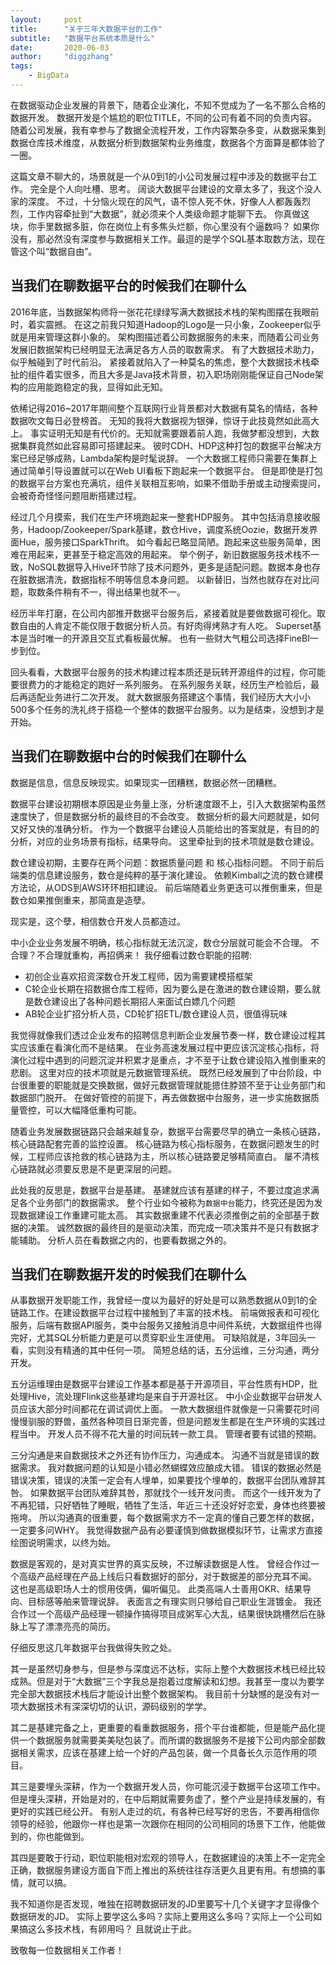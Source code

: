 ```yaml
---
layout:     post
title:      "关于三年大数据平台的工作"
subtitle:   "数据平台系统本质是什么"
date:       2020-06-03
author:     "diggzhang"
tags:
    - BigData
---
```


在数据驱动企业发展的背景下，随着企业演化，不知不觉成为了一名不那么合格的数据开发。
数据开发是个尴尬的职位TITLE，不同的公司有着不同的负责内容。
随着公司发展，我有幸参与了数据全流程开发，工作内容繁杂多变，从数据采集到数据仓库技术维度，从数据分析到数据架构业务维度，数据各个方面算是都体验了一圈。

这篇文章不聊大的，场景就是一个从0到1的小公司发展过程中涉及的数据平台工作。
完全是个人向吐槽、思考。
阔谈大数据平台建设的文章太多了，我这个没人家的深度。
不过，十分恼火现在的风气，语不惊人死不休，好像人人都轰轰烈烈，工作内容牵扯到“大数据”，就必须来个人类级命题才能聊下去。
你真做这块，你手里数据多脏，你在岗位上有多焦头烂额，你心里没有个逼数吗？
如果你没有，那必然没有深度参与数据相关工作。最逗的是学个SQL基本取数方法，现在管这个叫“数据自由”。

## 当我们在聊数据平台的时候我们在聊什么

2016年底，当数据架构师将一张花花绿绿写满大数据技术栈的架构图摆在我眼前时，着实震撼。
在这之前我只知道Hadoop的Logo是一只小象，Zookeeper似乎就是用来管理这群小象的。
架构图描述着公司数据服务的未来，而随着公司业务发展旧数据架构已经明显无法满足各方人员的取数需求。
有了大数据技术助力，似乎触碰到了时代前沿。
紧接着就陷入了一种莫名的焦虑，整个大数据技术栈牵扯的组件着实很多，而且大多是Java技术背景，初入职场刚刚能保证自己Node架构的应用能跑稳定的我，显得如此无知。

依稀记得2016~2017年期间整个互联网行业背景都对大数据有莫名的情结，各种数据吹文每日必登榜首。
无知的我将大数据视为银弹，惊讶于此技竟然如此高大上。
事实证明无知是有代价的。无知就需要跟着前人跑，我做梦都没想到，大数据集群竟然如此容易即可搭建起来。
彼时CDH、HDP这种打包的数据平台解决方案已经足够成熟，Lambda架构是时髦说辞。
一个大数据工程师只需要在集群上通过简单引导设置就可以在Web UI看板下跑起来一个数据平台。
但是即使是打包的数据平台方案也充满坑，组件关联相互影响，如果不借助手册或主动搜索提问，会被奇奇怪怪问题阻断搭建过程。

经过几个月摸索，我们在生产环境跑起来一整套HDP服务。
其中包括消息接收服务，Hadoop/Zookeeper/Spark基建，数仓Hive，调度系统Oozie，数据开发界面Hue，服务接口SparkThrift。
如今看起已略显简陋。跑起来这些服务简单，困难在用起来，更甚至于稳定高效的用起来。
举个例子，新旧数据服务技术栈不一致，NoSQL数据导入Hive环节除了技术问题外，更多是适配问题。数据本身也存在脏数据清洗，数据指标不明等信息本身问题。
以新替旧，当然也就存在对比问题，取数条件稍有不一，得出结果也就不一。

经历半年打磨，在公司内部推开数据平台服务后，紧接着就是要做数据可视化。取数自由的人肯定不能仅限于数据分析人员。有好肉得烤熟才有人吃。
Superset基本是当时唯一的开源且交互式看板最优解。
也有一些财大气粗公司选择FineBI一步到位。

回头看看，大数据平台服务的技术构建过程本质还是玩转开源组件的过程，你可能要很费力的才能稳定的跑好一系列服务。
在系列服务关联，经历生产检验后，最后再适配业务进行二次开发。
就大数据服务搭建这个事情，我们经历大大小小500多个任务的洗礼终于搭稳一个整体的数据平台服务。以为是结束，没想到才是开始。

## 当我们在聊数据中台的时候我们在聊什么

数据是信息，信息反映现实。如果现实一团糟糕，数据必然一团糟糕。

数据平台建设初期根本原因是业务量上涨，分析速度跟不上，引入大数据架构虽然速度快了，但是数据分析的最终目的不会改变。
数据分析的最大问题就是，如何又好又快的准确分析。
作为一个数据平台建设人员能给出的答案就是，有目的的分析，对应的业务场景有指标，结果导向。
这里牵扯到的技术项就是数仓建设。

数仓建设初期，主要存在两个问题：数据质量问题 和 核心指标问题。
不同于前后端类的信息建设服务，数仓是纯粹的基于演化建设。
依赖Kimball之流的数仓建模方法论，从ODS到AWS环环相扣建设。
前后端随着业务更迭可以推倒重来，但是数仓如果推倒重来，那简直是造孽。

现实是，这个孽，相信数仓开发人员都造过。

中小企业业务发展不明确，核心指标就无法沉淀，数仓分层就可能会不合理。
不合理？不合理就重构，再招俩来！
我仔细看过数仓职能的招聘:

- 初创企业喜欢招资深数仓开发工程师，因为需要建模搭框架
- C轮企业长期在招数据仓库工程师，因为要么是在激进的数仓建设期，要么就是数仓建设出了各种问题长期招人来面试白嫖几个问题
- AB轮企业扩招分析人员，CD轮扩招ETL/数仓建设人员，很值得玩味

我觉得就像我们透过企业发布的招聘信息判断企业发展节奏一样，数仓建设过程其实应该重在看演化而不是结果。
在业务高速发展过程中更应该沉淀核心指标，将演化过程中遇到的问题沉淀并积累才是重点，才不至于让数仓建设陷入推倒重来的悲剧。
这里对应的技术项就是元数据管理系统。
既然已经发展到了中台阶段，中台很重要的职能就是交换数据，做好元数据管理就能摁住脖颈不至于让业务部门和数据部门脱开。
在做好管控的前提下，再去做数据中台服务，进一步实施数据质量管控，可以大幅降低重构可能。

随着业务发展数据链路只会越来越复杂，数据平台需要尽早的确立一条核心链路，核心链路配套完善的监控设置。
核心链路为核心指标服务，在数据问题发生的时候，工程师应该抢救的核心链路为主，所以核心链路要足够精简直白。
屡不清核心链路就必须要反思是不是更深层的问题。

此处我的反思是，数据平台是基建。
基建就应该有基建的样子，不要过度追求满足各个业务部门的数据需求。
整个行业如今被称为`数据中台`能力，终究还是因为发现数据建设工作重建可能太高。
其实数据重建不代表必须推倒之前的全部基于数据的决策。
诚然数据的最终目的是驱动决策，而完成一项决策并不是只有数据才能辅助。
分析人员在看数据之内的，也要看数据之外的。


## 当我们在聊数据开发的时候我们在聊什么

从事数据开发职能工作，我曾经一度以为最好的好处是可以熟悉数据从0到1的全链路工作。在建设数据平台过程中接触到了丰富的技术栈。
前端做报表和可视化服务，后端有数据API服务，类中台服务又接触消息中间件系统，大数据组件也得完好，尤其SQL分析能力更是可以贯穿职业生涯使用。
可缺陷就是，3年回头一看，实则没有精通的其中任何一项。
简短总结的话，五分运维，三分沟通，两分开发。

五分运维理由是数据平台建设工作基本都是基于开源项目，平台性质有HDP，批处理Hive，流处理Flink这些基建均是来自于开源社区。
中小企业数据平台研发人员应该大部分时间都花在调试调优上面。
一款大数据组件就像是一只需要花时间慢慢驯服的野兽，虽然各种项目日渐完善，但是问题发生都是在生产环境的实践过程当中。
开发人员不得不花大量的时间玩转一款工具。
管理者要有试错的预期。

三分沟通是来自数据技术之外还有协作压力，沟通成本。
沟通不当就是错误的数据需求。
我对数据问题的认知是小错必然蝴蝶效应酿成大错。
错误的数据必然是错误决策，错误的决策一定会有人埋单，如果要找个埋单的，数据平台团队难辞其咎。
如果数据平台团队难辞其咎，那就找个一线开发问责。
而这个一线开发为了不再犯错，只好牺牲了睡眠，牺牲了生活，年近三十还没好好恋爱，身体也终要被拖垮。
所以沟通真的很重要，每个数据需求方不一定真的懂自己要怎样的数据，一定要多问WHY。
我觉得数据产品有必要谨慎到做数据模拟环节，让需求方直接绘图说明需求，以终为始。

数据是客观的，是对真实世界的真实反映，不过解读数据是人性。
曾经合作过一个高级产品经理在产品上线后只看数据好的部分，对于数据差的部分充耳不闻。
这也是高级职场人士的惯用伎俩，偏听偏见。
此类高端人士善用OKR、结果导向、目标感等舶来管理说辞。
表面言之有理实则只够给自己职业生涯镀金。
我还合作过一个高级产品经理一顿操作搞得项目成粥军心大乱，结果很快跳槽然后在脉脉上写了漂漂亮亮的简历。

仔细反思这几年数据平台我做得失败之处。

其一是虽然切身参与，但是参与深度远不达标，实际上整个大数据技术栈已经比较成熟。但是对于“大数据”三个字我总是抱着过度解读和幻想。我甚至一度以为要学完全部大数据技术栈后才能设计出整个数据架构。
我目前十分缺憾的是没有对一项大数据技术有深深切切的认识，源码级别的学学。

其二是基建完备之上，更重要的看重数据服务，搭个平台谁都能，但是能产品化提供一个数据服务就需要美美哒包装了。而所谓的数据服务不是接下公司内部全部数据相关需求，应该在基建上给一个好的产品包装，做一个具备长久示范作用的项目。

其三是要埋头深耕，作为一个数据开发人员，你可能沉浸于数据平台这项工作中。
但是埋头深耕，开始是对的，在中后期就需要务虚了，整个产业是持续发展的，有更好的实践已经公开。
有别人走过的坑，有各种已经写好的忠告，不要再相信你领导的经验，他跟你一样也是第一次跟你在相同的公司相同的场景下工作，他能做到的，你也能做到。

其四是要敢于行动，职位职能相对宏观的领导人，在数据建设的决策上不一定完全正确，数据服务建设方面自下而上推出的系统往往存活更久且更有用。有想搞的事情，就可以搞。

我不知道你是否发现，唯独在招聘数据研发的JD里要写十几个关键字才显得像个数据研发的JD。
实际上要学这么多吗？实际上要用这么多吗？实际上一个公司如果搞这么多技术栈，有卵用吗？
且就说止于此。

致敬每一位数据相关工作者！